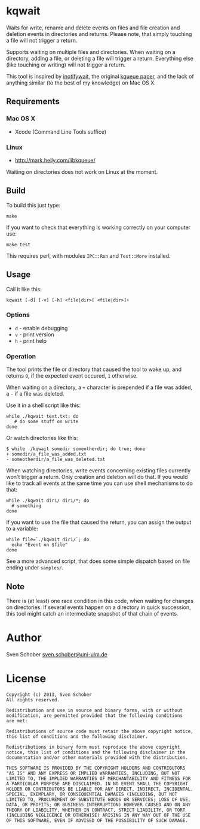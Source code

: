# kqwait

Waits for write, rename and delete events on files and file creation and
deletion events in directories and returns. Please note, that simply 
touching a file will not trigger a return.

Supports waiting on multiple files and directories.  When waiting on a
directory, adding a file, or deleting a file will trigger a return.
Everything else (like touching or writing) will not trigger a return.

This tool is inspired by [inotifywait][1], the original [kqueue
paper][2], and the lack of anything similar (to the best of my
knowledge) on Mac OS X.

## Requirements

### Mac OS X

 - Xcode (Command Line Tools suffice)

### Linux

 - http://mark.heily.com/libkqueue/

Waiting on directories does not work on Linux at the moment.

## Build

To build this just type:

    make

If you want to check that everything is working correctly on your
computer use:

    make test

This requires perl, with modules `IPC::Run` and `Test::More` installed. 

## Usage

Call it like this:

    kqwait [-d] [-v] [-h] <file|dir>[ <file|dir>]+

### Options

 - `d` - enable debugging
 - `v` - print version
 - `h` - print help

### Operation

The tool prints the file or directory that caused the tool to wake up,
and returns `0`, if the expected event occured, `1` otherwise.

When waiting on a directory, a `+` character is prepended if a file was
added, a `-` if a file was deleted.

Use it in a shell script like this:

    while ./kqwait text.txt; do
       # do some stuff on write
    done

Or watch directories like this:

    $ while ./kqwait somedir someotherdir; do true; done
    + somedir/a_file_was_added.txt
    - someotherdir/a_file_was_deleted.txt

When watching directories, write events concerning existing files
currently won't trigger a return. Only creation and deletion will do
that. If you would like to track all events at the same time you can use
shell mechanisms to do that:

    while ./kqwait dir1/ dir1/*; do
      # something
    done

If you want to use the file that caused the return, you can assign the
output to a variable:

    while file=`./kqwait dir1/`; do
      echo "Event on $file"
    done

See a more advanced script, that does some simple dispatch based on file
ending under `samples/`.

## Note

There is (at least) one race condition in this code, when waiting
for changes on directories. If several events happen on a directory
in quick succession, this tool might catch an intermediate snapshot
of that chain of events.

# Author

Sven Schober <sven.schober@uni-ulm.de>

[1]: https://github.com/rvoicilas/inotify-tools/wiki/
[2]: http://people.freebsd.org/~jlemon/papers/kqueue.pdf

# License

````
Copyright (c) 2013, Sven Schober
All rights reserved.

Redistribution and use in source and binary forms, with or without
modification, are permitted provided that the following conditions
are met:

Redistributions of source code must retain the above copyright notice,
this list of conditions and the following disclaimer.

Redistributions in binary form must reproduce the above copyright
notice, this list of conditions and the following disclaimer in the
documentation and/or other materials provided with the distribution.

THIS SOFTWARE IS PROVIDED BY THE COPYRIGHT HOLDERS AND CONTRIBUTORS
"AS IS" AND ANY EXPRESS OR IMPLIED WARRANTIES, INCLUDING, BUT NOT
LIMITED TO, THE IMPLIED WARRANTIES OF MERCHANTABILITY AND FITNESS FOR
A PARTICULAR PURPOSE ARE DISCLAIMED. IN NO EVENT SHALL THE COPYRIGHT
HOLDER OR CONTRIBUTORS BE LIABLE FOR ANY DIRECT, INDIRECT, INCIDENTAL,
SPECIAL, EXEMPLARY, OR CONSEQUENTIAL DAMAGES (INCLUDING, BUT NOT
LIMITED TO, PROCUREMENT OF SUBSTITUTE GOODS OR SERVICES; LOSS OF USE,
DATA, OR PROFITS; OR BUSINESS INTERRUPTION) HOWEVER CAUSED AND ON ANY
THEORY OF LIABILITY, WHETHER IN CONTRACT, STRICT LIABILITY, OR TORT
(INCLUDING NEGLIGENCE OR OTHERWISE) ARISING IN ANY WAY OUT OF THE USE
OF THIS SOFTWARE, EVEN IF ADVISED OF THE POSSIBILITY OF SUCH DAMAGE.
````
